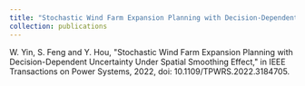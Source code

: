 ```yaml
---
title: "Stochastic Wind Farm Expansion Planning with Decision-Dependent Uncertainty Under Spatial Smoothing Effect" 
collection: publications
---
```

W. Yin, S. Feng and Y. Hou, "Stochastic Wind Farm Expansion Planning with Decision-Dependent Uncertainty Under Spatial Smoothing Effect," in IEEE Transactions on Power Systems, 2022, doi: 10.1109/TPWRS.2022.3184705.
